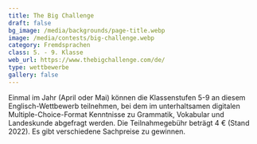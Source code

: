 ```yaml
---
title: The Big Challenge
draft: false
bg_image: /media/backgrounds/page-title.webp
image: /media/contests/big-challenge.webp
category: Fremdsprachen
class: 5. - 9. Klasse
web_url: https://www.thebigchallenge.com/de/
type: wettbewerbe
gallery: false
---
```

Einmal im Jahr (April oder Mai) können die Klassenstufen 5-9 an diesem Englisch-Wettbewerb teilnehmen, bei dem im unterhaltsamen digitalen Multiple-Choice-Format Kenntnisse zu Grammatik, Vokabular und Landeskunde abgefragt werden. Die Teilnahmegebühr beträgt 4 € (Stand 2022). Es gibt verschiedene Sachpreise zu gewinnen.
